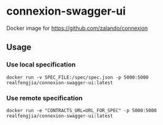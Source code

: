 # connexion-swagger-ui

Docker image for https://github.com/zalando/connexion

## Usage

### Use local specification

```
docker run -v SPEC_FILE:/spec/spec.json -p 5000:5000 realfengjia/connexion-swagger-ui:latest
```

### Use remote specification

```
docker run -e "CONTRACTS_URL=URL_FOR_SPEC" -p 5000:5000 realfengjia/connexion-swagger-ui:latest
```
